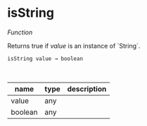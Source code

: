 # isString

_Function_

Returns true if _value_ is an instance of &#x60;String&#x60;.

<pre><code>isString value &rarr; boolean</code></pre>
<br>

| name | type | description |
|------|------|-------------|
|value|any||
|boolean|any||


